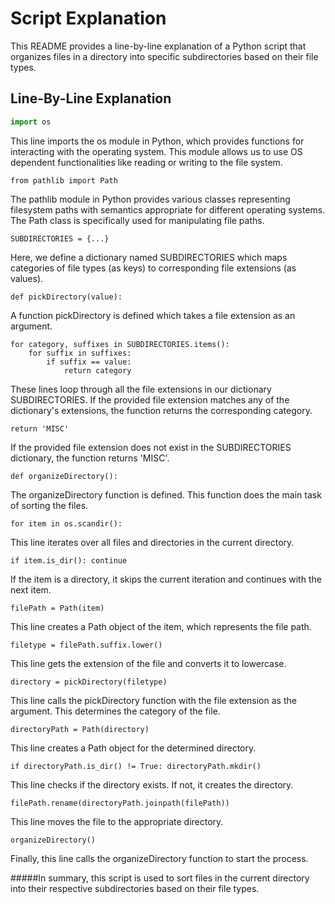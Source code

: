 # Script Explanation

This README provides a line-by-line explanation of a Python script that organizes files in a directory into specific subdirectories based on their file types.

## Line-By-Line Explanation

```python
import os
```
This line imports the os module in Python, which provides functions for interacting with the operating system. This module allows us to use OS dependent functionalities like reading or writing to the file system.

```
from pathlib import Path
```
The pathlib module in Python provides various classes representing filesystem paths with semantics appropriate for different operating systems. The Path class is specifically used for manipulating file paths.

```
SUBDIRECTORIES = {...}
```
Here, we define a dictionary named SUBDIRECTORIES which maps categories of file types (as keys) to corresponding file extensions (as values).

```
def pickDirectory(value):

```

A function pickDirectory is defined which takes a file extension as an argument.
```
for category, suffixes in SUBDIRECTORIES.items():
    for suffix in suffixes:
        if suffix == value:
            return category
```
These lines loop through all the file extensions in our dictionary SUBDIRECTORIES. If the provided file extension matches any of the dictionary's extensions, the function returns the corresponding category.

```
return 'MISC'
```
If the provided file extension does not exist in the SUBDIRECTORIES dictionary, the function returns 'MISC'.

```
def organizeDirectory():
```

The organizeDirectory function is defined. This function does the main task of sorting the files.

```
for item in os.scandir():
```
This line iterates over all files and directories in the current directory.

```
if item.is_dir(): continue
```
If the item is a directory, it skips the current iteration and continues with the next item.

```
filePath = Path(item)
```
This line creates a Path object of the item, which represents the file path.

```
filetype = filePath.suffix.lower()
```
This line gets the extension of the file and converts it to lowercase.

```
directory = pickDirectory(filetype)
```
This line calls the pickDirectory function with the file extension as the argument. This determines the category of the file.

```
directoryPath = Path(directory)
```
This line creates a Path object for the determined directory.

```
if directoryPath.is_dir() != True: directoryPath.mkdir()
```
This line checks if the directory exists. If not, it creates the directory.

```
filePath.rename(directoryPath.joinpath(filePath))
```
This line moves the file to the appropriate directory.

```
organizeDirectory()
```
Finally, this line calls the organizeDirectory function to start the process.


#####In summary, this script is used to sort files in the current directory into their respective subdirectories based on their file types.


